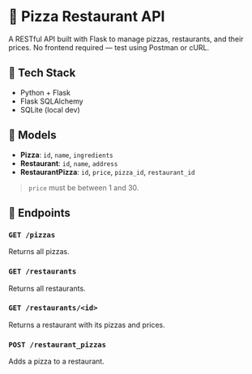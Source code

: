 # 🍕 Pizza Restaurant API

A RESTful API built with Flask to manage pizzas, restaurants, and their prices. No frontend required — test using Postman or cURL.

## 🔧 Tech Stack
- Python + Flask
- Flask SQLAlchemy
- SQLite (local dev)

## 🧩 Models
- **Pizza**: `id`, `name`, `ingredients`
- **Restaurant**: `id`, `name`, `address`
- **RestaurantPizza**: `id`, `price`, `pizza_id`, `restaurant_id`

> `price` must be between 1 and 30.

## 🚀 Endpoints

### `GET /pizzas`
Returns all pizzas.

### `GET /restaurants`
Returns all restaurants.

### `GET /restaurants/<id>`
Returns a restaurant with its pizzas and prices.

### `POST /restaurant_pizzas`
Adds a pizza to a restaurant.

